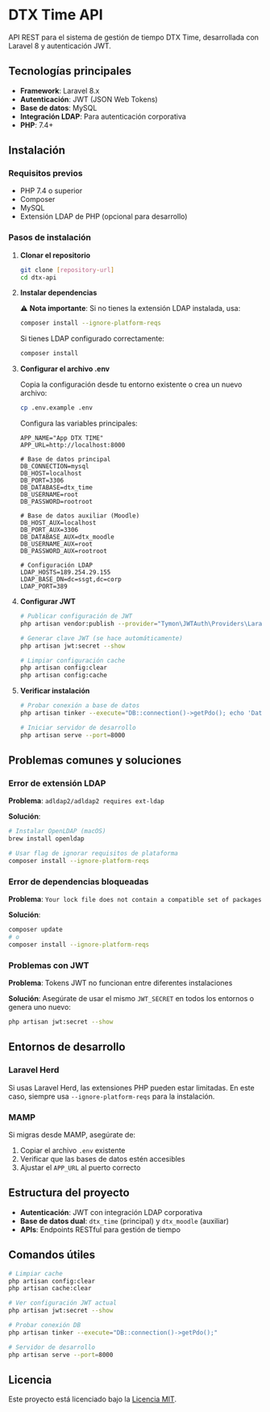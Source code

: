 # DTX Time API

API REST para el sistema de gestión de tiempo DTX Time, desarrollada con Laravel 8 y autenticación JWT.

## Tecnologías principales

- **Framework**: Laravel 8.x
- **Autenticación**: JWT (JSON Web Tokens)
- **Base de datos**: MySQL
- **Integración LDAP**: Para autenticación corporativa
- **PHP**: 7.4+

## Instalación

### Requisitos previos

- PHP 7.4 o superior
- Composer
- MySQL
- Extensión LDAP de PHP (opcional para desarrollo)

### Pasos de instalación

1. **Clonar el repositorio**
   ```bash
   git clone [repository-url]
   cd dtx-api
   ```

2. **Instalar dependencias**
   
   ⚠️ **Nota importante**: Si no tienes la extensión LDAP instalada, usa:
   ```bash
   composer install --ignore-platform-reqs
   ```
   
   Si tienes LDAP configurado correctamente:
   ```bash
   composer install
   ```

3. **Configurar el archivo .env**
   
   Copia la configuración desde tu entorno existente o crea un nuevo archivo:
   ```bash
   cp .env.example .env
   ```
   
   Configura las variables principales:
   ```env
   APP_NAME="App DTX TIME"
   APP_URL=http://localhost:8000
   
   # Base de datos principal
   DB_CONNECTION=mysql
   DB_HOST=localhost
   DB_PORT=3306
   DB_DATABASE=dtx_time
   DB_USERNAME=root
   DB_PASSWORD=rootroot
   
   # Base de datos auxiliar (Moodle)
   DB_HOST_AUX=localhost
   DB_PORT_AUX=3306
   DB_DATABASE_AUX=dtx_moodle
   DB_USERNAME_AUX=root
   DB_PASSWORD_AUX=rootroot
   
   # Configuración LDAP
   LDAP_HOSTS=189.254.29.155
   LDAP_BASE_DN=dc=ssgt,dc=corp
   LDAP_PORT=389
   ```

4. **Configurar JWT**
   ```bash
   # Publicar configuración de JWT
   php artisan vendor:publish --provider="Tymon\JWTAuth\Providers\LaravelServiceProvider"
   
   # Generar clave JWT (se hace automáticamente)
   php artisan jwt:secret --show
   
   # Limpiar configuración cache
   php artisan config:clear
   php artisan config:cache
   ```

5. **Verificar instalación**
   ```bash
   # Probar conexión a base de datos
   php artisan tinker --execute="DB::connection()->getPdo(); echo 'Database connection successful!';"
   
   # Iniciar servidor de desarrollo
   php artisan serve --port=8000
   ```

## Problemas comunes y soluciones

### Error de extensión LDAP

**Problema**: `adldap2/adldap2 requires ext-ldap`

**Solución**:
```bash
# Instalar OpenLDAP (macOS)
brew install openldap

# Usar flag de ignorar requisitos de plataforma
composer install --ignore-platform-reqs
```

### Error de dependencias bloqueadas

**Problema**: `Your lock file does not contain a compatible set of packages`

**Solución**:
```bash
composer update
# o
composer install --ignore-platform-reqs
```

### Problemas con JWT

**Problema**: Tokens JWT no funcionan entre diferentes instalaciones

**Solución**: Asegúrate de usar el mismo `JWT_SECRET` en todos los entornos o genera uno nuevo:
```bash
php artisan jwt:secret --show
```

## Entornos de desarrollo

### Laravel Herd
Si usas Laravel Herd, las extensiones PHP pueden estar limitadas. En este caso, siempre usa `--ignore-platform-reqs` para la instalación.

### MAMP
Si migras desde MAMP, asegúrate de:
1. Copiar el archivo `.env` existente
2. Verificar que las bases de datos estén accesibles
3. Ajustar el `APP_URL` al puerto correcto

## Estructura del proyecto

- **Autenticación**: JWT con integración LDAP corporativa
- **Base de datos dual**: `dtx_time` (principal) y `dtx_moodle` (auxiliar)
- **APIs**: Endpoints RESTful para gestión de tiempo

## Comandos útiles

```bash
# Limpiar cache
php artisan config:clear
php artisan cache:clear

# Ver configuración JWT actual
php artisan jwt:secret --show

# Probar conexión DB
php artisan tinker --execute="DB::connection()->getPdo();"

# Servidor de desarrollo
php artisan serve --port=8000
```

## Licencia

Este proyecto está licenciado bajo la [Licencia MIT](https://opensource.org/licenses/MIT).
